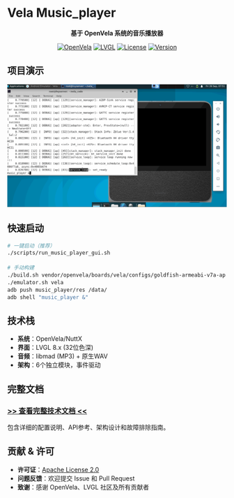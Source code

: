 # Vela Music_player

<div align="center">

**基于 OpenVela 系统的音乐播放器**

[![OpenVela](https://img.shields.io/badge/Platform-OpenVela-blue.svg)](https://openvela.org)
[![LVGL](https://img.shields.io/badge/GUI-LVGL%208.x-green.svg)](https://lvgl.io)
[![License](https://img.shields.io/badge/License-Apache%202.0-orange.svg)](LICENSE)
[![Version](https://img.shields.io/badge/Version-v2.1.0-red.svg)](CHANGELOG.md)

</div>

## 项目演示

<div align="center">
<img src="png/player.gif" alt="操作演示" width="600"/>
<br/>
</div>

## 快速启动

```bash
# 一键启动（推荐）
./scripts/run_music_player_gui.sh

# 手动构建
./build.sh vendor/openvela/boards/vela/configs/goldfish-armeabi-v7a-ap -j8
./emulator.sh vela
adb push music_player/res /data/
adb shell "music_player &"
```

## 技术栈

- **系统**：OpenVela/NuttX
- **界面**：LVGL 8.x (32位色深)
- **音频**：libmad (MP3) + 原生WAV
- **架构**：6个独立模块，事件驱动

## 完整文档

### [**>> 查看完整技术文档 <<**](music_player/README.md)

包含详细的配置说明、API参考、架构设计和故障排除指南。

## 贡献 & 许可

-  **许可证**：[Apache License 2.0](LICENSE)
- **问题反馈**：欢迎提交 Issue 和 Pull Request
- **致谢**：感谢 OpenVela、LVGL 社区及所有贡献者
